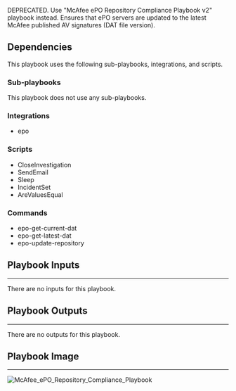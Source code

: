 DEPRECATED. Use "McAfee ePO Repository Compliance Playbook v2" playbook instead. Ensures that ePO servers are updated to the latest McAfee published AV signatures (DAT file version). 

## Dependencies
This playbook uses the following sub-playbooks, integrations, and scripts.

### Sub-playbooks
This playbook does not use any sub-playbooks.

### Integrations
* epo

### Scripts
* CloseInvestigation
* SendEmail
* Sleep
* IncidentSet
* AreValuesEqual

### Commands
* epo-get-current-dat
* epo-get-latest-dat
* epo-update-repository

## Playbook Inputs
---
There are no inputs for this playbook.

## Playbook Outputs
---
There are no outputs for this playbook.

## Playbook Image
---
![McAfee_ePO_Repository_Compliance_Playbook](https://raw.githubusercontent.com/cvescan/cvescan/1bdd5229392bd86f0cc58265a24df23ee3f7e662/docs/images/playbooks/McAfee_ePO_Repository_Compliance_Playbook.png)
